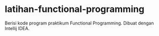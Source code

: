 # latihan-functional-programming
Berisi kode program praktikum Functional Programming.
Dibuat dengan Intellij IDEA.
